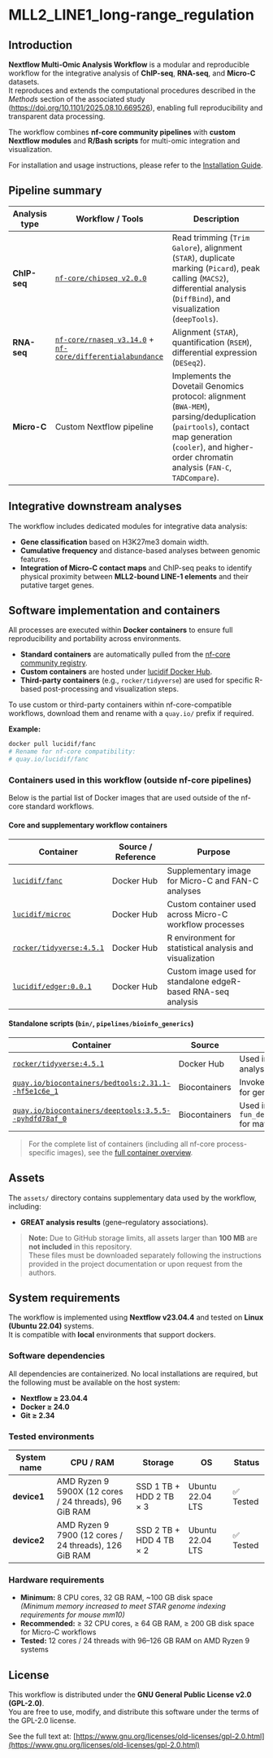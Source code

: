 # MLL2_LINE1_long-range_regulation

## Introduction

**Nextflow Multi-Omic Analysis Workflow** is a modular and reproducible workflow for the integrative analysis of **ChIP-seq**, **RNA-seq**, and **Micro-C** datasets.  
It reproduces and extends the computational procedures described in the *Methods* section of the associated study (https://doi.org/10.1101/2025.08.10.669526), enabling full reproducibility and transparent data processing.

The workflow combines **nf-core community pipelines** with **custom Nextflow modules** and **R/Bash scripts** for multi-omic integration and visualization.

For installation and usage instructions, please refer to the [Installation Guide](docs/INSTALL.md).


## Pipeline summary

| **Analysis type** | **Workflow / Tools** | **Description** |
|--------------------|----------------------|-----------------|
| **ChIP-seq** | [`nf-core/chipseq v2.0.0`](https://nf-co.re/chipseq) | Read trimming (`Trim Galore`), alignment (`STAR`), duplicate marking (`Picard`), peak calling (`MACS2`), differential analysis (`DiffBind`), and visualization (`deepTools`). |
| **RNA-seq** | [`nf-core/rnaseq v3.14.0`](https://nf-co.re/rnaseq) + [`nf-core/differentialabundance`](https://nf-co.re/differentialabundance) | Alignment (`STAR`), quantification (`RSEM`), differential expression (`DESeq2`). |
| **Micro-C** | Custom Nextflow pipeline | Implements the Dovetail Genomics protocol: alignment (`BWA-MEM`), parsing/deduplication (`pairtools`), contact map generation (`cooler`), and higher-order chromatin analysis (`FAN-C`, `TADCompare`). |

## Integrative downstream analyses

The workflow includes dedicated modules for integrative data analysis:

- **Gene classification** based on H3K27me3 domain width.
- **Cumulative frequency** and distance-based analyses between genomic features.
- **Integration of Micro-C contact maps** and ChIP-seq peaks to identify physical proximity between **MLL2-bound LINE-1 elements** and their putative target genes.

## Software implementation and containers

All processes are executed within **Docker containers** to ensure full reproducibility and portability across environments.

- **Standard containers** are automatically pulled from the [nf-core community registry](https://nf-co.re).  
- **Custom containers** are hosted under [lucidif Docker Hub](https://hub.docker.com/u/lucidif).  
- **Third-party containers** (e.g., `rocker/tidyverse`) are used for specific R-based post-processing and visualization steps.

To use custom or third-party containers within nf-core-compatible workflows, download them and rename with a `quay.io/` prefix if required.

**Example:**
```bash
docker pull lucidif/fanc
# Rename for nf-core compatibility:
# quay.io/lucidif/fanc
```
### Containers used in this workflow (outside nf-core pipelines)

Below is the partial list of Docker images that are used outside of the nf-core standard workflows.

#### Core and supplementary workflow containers

| **Container** | **Source / Reference** | **Purpose** |
|----------------|------------------------|--------------|
| [`lucidif/fanc`](https://hub.docker.com/r/lucidif/fanc) | Docker Hub | Supplementary image for Micro-C and FAN-C analyses |
| [`lucidif/microc`](https://hub.docker.com/r/lucidif/microc) | Docker Hub | Custom container used across Micro-C workflow processes |
| [`rocker/tidyverse:4.5.1`](https://hub.docker.com/_/rocker) | Docker Hub | R environment for statistical analysis and visualization |
| [`lucidif/edger:0.0.1`](https://hub.docker.com/r/lucidif/edger) | Docker Hub | Custom image used for standalone edgeR-based RNA-seq analysis |

####  Standalone scripts (`bin/`, `pipelines/bioinfo_generics`)

| **Container** | **Source** | **Purpose** |
|----------------|-------------|--------------|
| [`rocker/tidyverse:4.5.1`](https://hub.docker.com/_/rocker) | Docker Hub | Used in R scripts for cumulative analysis and plotting |
| [`quay.io/biocontainers/bedtools:2.31.1--hf5e1c6e_1`](https://quay.io/repository/biocontainers/bedtools) | Biocontainers | Invoked by `peaks_classification.sh` for genomic interval operations |
| [`quay.io/biocontainers/deeptools:3.5.5--pyhdfd78af_0`](https://quay.io/repository/biocontainers/deeptools) | Biocontainers | Used in `fun_deeptools_heatmap_and_profile.sh` for matrix and profile generation |

> For the complete list of containers (including all nf-core process-specific images), see the [full container overview](docs/containers_full_list.md).


## Assets

The `assets/` directory contains supplementary data used by the workflow, including:

- **GREAT analysis results** (gene–regulatory associations).

> **Note:** Due to GitHub storage limits, all assets larger than **100 MB** are **not included** in this repository.  
> These files must be downloaded separately following the instructions provided in the project documentation or upon request from the authors.

## System requirements

The workflow is implemented using **Nextflow v23.04.4** and tested on **Linux (Ubuntu 22.04)** systems.  
It is compatible with **local** environments that support dockers. 

### Software dependencies

All dependencies are containerized. No local installations are required, but the following must be available on the host system:

- **Nextflow ≥ 23.04.4**  
- **Docker ≥ 24.0**  
- **Git ≥ 2.34**

### Tested environments

| System name | CPU / RAM | Storage | OS | Status |
|--------------|------------|----------|-----|---------|
| **device1** | AMD Ryzen 9 5900X (12 cores / 24 threads), 96 GiB RAM | SSD 1 TB + HDD 2 TB × 3 | Ubuntu 22.04 LTS | ✅ Tested |
| **device2** | AMD Ryzen 9 7900 (12 cores / 24 threads), 126 GiB RAM | SSD 2 TB + HDD 4 TB × 2 | Ubuntu 22.04 LTS | ✅ Tested |

### Hardware requirements

- **Minimum:** 8 CPU cores, 32 GB RAM, ~100 GB disk space  
  *(Minimum memory increased to meet STAR genome indexing requirements for mouse mm10)*  
- **Recommended:** ≥ 32 CPU cores, ≥ 64 GB RAM, ≥ 200 GB disk space for Micro-C workflows  
- **Tested:** 12 cores / 24 threads with 96–126 GB RAM on AMD Ryzen 9 systems

## License

This workflow is distributed under the **GNU General Public License v2.0 (GPL-2.0)**.  
You are free to use, modify, and distribute this software under the terms of the GPL-2.0 license.

See the full text at: [https://www.gnu.org/licenses/old-licenses/gpl-2.0.html](https://www.gnu.org/licenses/old-licenses/gpl-2.0.html)
